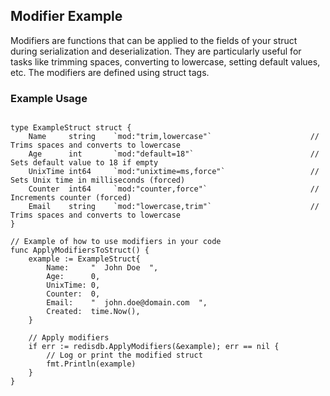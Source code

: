 ## Modifier Example

Modifiers are functions that can be applied to the fields of your struct during serialization and deserialization. They are particularly useful for tasks like trimming spaces, converting to lowercase, setting default values, etc. The modifiers are defined using struct tags.

### Example Usage

```golang

type ExampleStruct struct {
	Name     string    `mod:"trim,lowercase"`                      // Trims spaces and converts to lowercase
	Age      int       `mod:"default=18"`                          // Sets default value to 18 if empty
	UnixTime int64     `mod:"unixtime=ms,force"`                   // Sets Unix time in milliseconds (forced)
	Counter  int64     `mod:"counter,force"`                       // Increments counter (forced)
	Email    string    `mod:"lowercase,trim"`                      // Trims spaces and converts to lowercase
}

// Example of how to use modifiers in your code
func ApplyModifiersToStruct() {
	example := ExampleStruct{
		Name:     "  John Doe  ",
		Age:      0,
		UnixTime: 0,
		Counter:  0,
		Email:    "  john.doe@domain.com  ",
		Created:  time.Now(),
	}

	// Apply modifiers
	if err := redisdb.ApplyModifiers(&example); err == nil {
		// Log or print the modified struct
		fmt.Println(example)
	}
}
```